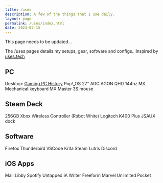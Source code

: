 ```yaml
---
title: /uses
description: A few of the things that I use daily.
layout: page
permalink: /uses/index.html
date: 2023-02-15
---
```


This page needs to be updated...

The /uses pages details my setups, gear, software and configs.. Inspired by [uses.tech](https://uses.tech/)

## PC

Desktop: [Gaming PC History](/computerhistory/) 
Pop!_OS
27" AOC AGON QHD 144hz
MX Mechanical keyboard
MX Master 3S mouse

## Steam Deck
256GB
Xbox Wireless Controller (Robot White)
Logitech K400 Plus
JSAUX dock

## Software
Firefox
Thunderbird
VSCode
Krita
Steam
Lutris
Discord

## iOS Apps
Mail
Libby
Spotify
Untapped
iA Writer
Freeform
Marvel Unlimited
Pocket